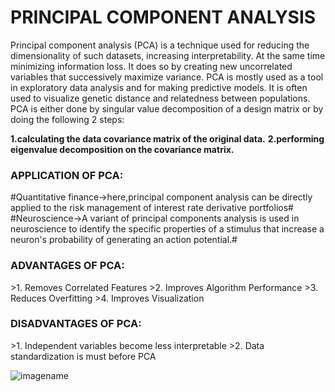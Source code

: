 <h1>PRINCIPAL COMPONENT ANALYSIS</h1>

Principal component analysis (PCA) is a technique used for reducing the dimensionality of such datasets, increasing interpretability. At the same time minimizing information loss. It does so by creating new uncorrelated variables that successively maximize variance.
PCA is mostly used as a tool in exploratory data analysis and for making predictive models. It is often used to visualize genetic distance and relatedness between populations. PCA is either done by singular value decomposition of a design matrix or by doing the following 2 steps:

**1.calculating the data covariance matrix of the original data.**
**2.performing eigenvalue decomposition on the covariance matrix.**

<h3>APPLICATION OF PCA:</h3>
#Quantitative finance->here,principal component analysis can be directly applied to the risk management of interest rate derivative portfolios#
#Neuroscience->A variant of principal components analysis is used in neuroscience to identify the specific properties of a stimulus that increase a neuron's probability of generating an action potential.#

<h3>ADVANTAGES OF PCA:</h3>     
>1. Removes Correlated Features
>2. Improves Algorithm Performance 
>3. Reduces Overfitting
>4. Improves Visualization
<h3>DISADVANTAGES OF PCA:</h3>  
>1. Independent variables become less interpretable
>2. Data standardization is must before PCA

![imagename](https://miro.medium.com/max/2186/1*duZ0MeNS6vfc35XtYr88Bg.png)
